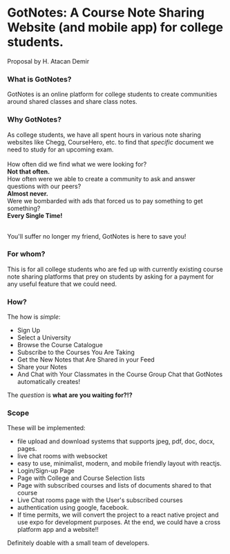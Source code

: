 # GotNotes: A Course Note Sharing Website (and mobile app) for college students.
Proposal by H. Atacan Demir

### What is GotNotes?
GotNotes is an online platform for college students to create communities around shared classes and share class notes.

### Why GotNotes?
As college students, we have all spent hours in various note sharing websites like Chegg, CourseHero, etc. to find that *specific* document we need to study for an upcoming exam. <br /><br />
How often did we find what we were looking for? <br />
**Not that often.** <br />
How often were we able to create a community to ask and answer questions with our peers? <br />
**Almost never.**<br />
Were we bombarded with ads that forced us to pay something to get something? <br />
**Every Single Time!** <br /><br />

You'll suffer no longer my friend, GotNotes is here to save you!

### For whom?
This is for all college students who are fed up with currently existing course note sharing platforms that prey on students by asking for a payment for any useful feature that we could need.

### How?

The how is *simple*:
* Sign Up
* Select a University
* Browse the Course Catalogue
* Subscribe to the Courses You Are Taking
* Get the New Notes that Are Shared in your Feed
* Share your Notes
* And Chat with Your Classmates in the Course Group Chat that GotNotes automatically creates!

The *question* is **what are you waiting for?!?**

### Scope
These will be implemented:
* file upload and download systems that supports jpeg, pdf, doc, docx, pages.
* live chat rooms with websocket
* easy to use, minimalist, modern, and mobile friendly layout with reactjs.
* Login/Sign-up Page
* Page with College and Course Selection lists
* Page with subscribed courses and lists of documents shared to that course
* Live Chat rooms page with the User's subscribed courses
* authentication using google, facebook.
* If time permits, we will convert the project to a react native project and use expo for development purposes. At the end, we could have a cross platform app and a website!!

Definitely doable with a small team of developers.